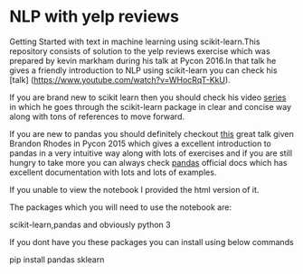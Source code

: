 # NLP with yelp reviews


Getting Started with text in machine learning using scikit-learn.This repository consists of solution to the yelp reviews exercise which was prepared by kevin markham during his talk at Pycon 2016.In that talk he gives a friendly introduction to NLP using scikit-learn you can check his [talk] (https://www.youtube.com/watch?v=WHocRqT-KkU).

If you are brand new to scikit learn then you should check his video [series](https://www.youtube.com/watch?v=elojMnjn4kk&list=PL5-da3qGB5ICeMbQuqbbCOQWcS6OYBr5A) in which he goes through the scikit-learn package in clear and concise way along with tons of references to move forward.

If you are new to pandas you should definitely checkout [this](https://www.youtube.com/watch?v=5JnMutdy6Fw) great talk given Brandon Rhodes in Pycon 2015 which gives a excellent introduction to pandas in a very intuitive way along with lots of exercises and if you are still hungry to take more you can always check [pandas](https://pandas.pydata.org/pandas-docs/stable/) official docs which has excellent documentation with lots and lots of examples.


If you unable to view the notebook I provided the html version of it.

The packages which you will need to use the notebook are:

scikit-learn,pandas and obviously python 3

If you dont have you these packages you can install using below commands

pip install pandas sklearn
